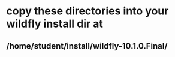 # copy these directories into your wildfly install dir at 
## /home/student/install/wildfly-10.1.0.Final/
